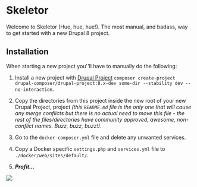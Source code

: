 # Skeletor
Welcome to Skeletor (Hue, hue, hue!). The most manual, and badass, way to get started with a new Drupal 8 project.

## Installation
When starting a new project you''ll have to manually do the following:

1. Install a new project with [Drupal Project](https://github.com/drupal-composer/drupal-project) `composer create-project drupal-composer/drupal-project:8.x-dev some-dir --stability dev --no-interaction`.

2. Copy the directories from this project inside the new root of your new Drupal Project, project _(this `README.md` file is the only one that will cause any merge conflicts but there is no actual need to move this file - the rest of the files/directories have community approved, awesome, non-conflict names. Buzz, buzz, buzz!)_.

3. Go to the `docker-composer.yml` file and delete any unwanted services.

4. Copy a Docker specific `settings.php` and `services.yml` file to `./docker/web/sites/default/`.

5. _**Profit...**_

![](https://media2.giphy.com/media/dcWd8Q1zVA1YA/giphy.gif)
